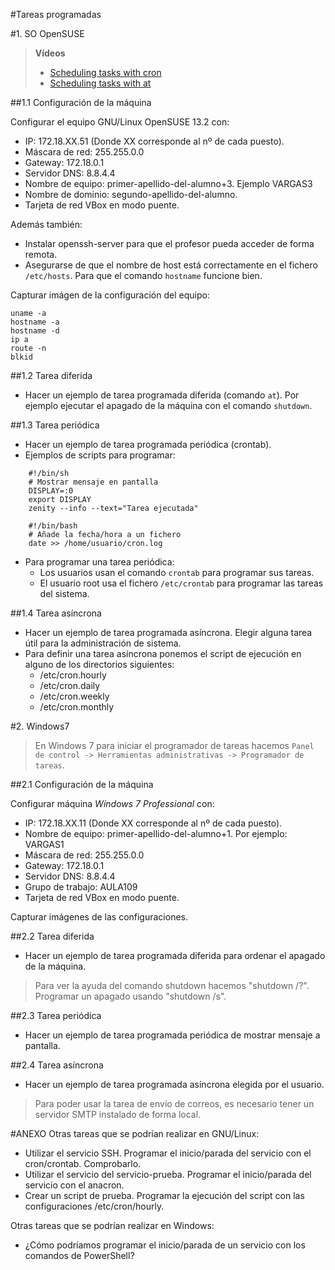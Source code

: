 
#Tareas programadas

#1. SO OpenSUSE

> **Vídeos**
>
> * [Scheduling tasks with cron](https://www.youtube.com/embed/yBkJQKinZKY)
> * [Scheduling tasks with at](https://www.youtube.com/embed/cf-oUCobxiM?list=UUFFLP0dKesrKWccYscdAr9A)
>

##1.1 Configuración de la máquina

Configurar el equipo GNU/Linux OpenSUSE 13.2 con:
* IP: 172.18.XX.51 (Donde XX corresponde al nº de cada puesto).
* Máscara de red: 255.255.0.0
* Gateway: 172.18.0.1
* Servidor DNS: 8.8.4.4
* Nombre de equipo: primer-apellido-del-alumno+3. Ejemplo VARGAS3
* Nombre de dominio: segundo-apellido-del-alumno.
* Tarjeta de red VBox en modo puente.

Además también:
* Instalar openssh-server para que el profesor pueda acceder de forma remota.
* Asegurarse de que el nombre de host está correctamente en el fichero `/etc/hosts`.
Para que el comando `hostname` funcione bien.

Capturar imágen de la configuración del equipo:

    uname -a
    hostname -a
    hostname -d
    ip a
    route -n
    blkid

##1.2 Tarea diferida

* Hacer un ejemplo de tarea programada diferida (comando `at`). Por ejemplo ejecutar 
el apagado de la máquina con el comando `shutdown`.

##1.3 Tarea periódica

* Hacer un ejemplo de tarea programada periódica (crontab).
* Ejemplos de scripts para programar:

```
    #!/bin/sh
    # Mostrar mensaje en pantalla
    DISPLAY=:0
    export DISPLAY
    zenity --info --text="Tarea ejecutada"
```

```
    #!/bin/bash
    # Añade la fecha/hora a un fichero
    date >> /home/usuario/cron.log
```
* Para programar una tarea periódica:
    * Los usuarios usan el comando `crontab`  para programar sus tareas.
    * El usuario root usa el fichero `/etc/crontab` para programar las tareas del sistema. 

##1.4 Tarea asíncrona

* Hacer un ejemplo de tarea programada asíncrona. Elegir alguna tarea útil para la administración de sistema.
* Para definir una tarea asíncrona ponemos el script de ejecución en alguno 
de los directorios siguientes:
    * /etc/cron.hourly
    * /etc/cron.daily
    * /etc/cron.weekly
    * /etc/cron.monthly
    
#2. Windows7

> En Windows 7 para iniciar el programador de tareas hacemos 
`Panel de control -> Herramientas administrativas -> Programador de tareas`.

##2.1 Configuración de la máquina

Configurar máquina *Windows 7 Professional* con:
* IP: 172.18.XX.11 (Donde XX corresponde al nº de cada puesto).
* Nombre de equipo: primer-apellido-del-alumno+1. Por ejemplo: VARGAS1
* Máscara de red: 255.255.0.0
* Gateway: 172.18.0.1
* Servidor DNS: 8.8.4.4
* Grupo de trabajo: AULA109
* Tarjeta de red VBox en modo puente.

Capturar imágenes de las configuraciones.

##2.2 Tarea diferida
* Hacer un ejemplo de tarea programada diferida para ordenar el apagado de la máquina. 

> Para ver la ayuda del comando shutdown hacemos "shutdown /?". 
> Programar un apagado usando "shutdown /s".

##2.3 Tarea periódica
* Hacer un ejemplo de tarea programada periódica de mostrar mensaje a pantalla.

##2.4 Tarea asíncrona
* Hacer un ejemplo de tarea programada asíncrona elegida por el usuario.

> Para poder usar la tarea de envío de correos, es necesario tener un servidor SMTP instalado de forma local.

#ANEXO
Otras tareas que se podrían realizar en GNU/Linux:
* Utilizar el servicio SSH. Programar el inicio/parada del servicio con el cron/crontab. Comprobarlo.
* Utilizar el servicio del servicio-prueba. Programar el inicio/parada del servicio con el anacron.
* Crear un script de prueba. Programar la ejecución del script con las configuraciones /etc/cron/hourly.

Otras tareas que se podrían realizar en Windows:
* ¿Cómo podríamos programar el inicio/parada de un servicio con los comandos de PowerShell?
